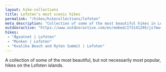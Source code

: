 ```yaml
---
layout: hike-collections
title: Lofoten's most scenic hikes
permalink: "/hikes/hikecollections/lofoten"
meta_description: "Collection of some of the most beautiful hikes in Lofoten, Norway"
outdooractive: "https://www.outdooractive.com/en/embed/273141295/js?mw=false&usr=4imcb1&key=USR-LKA30EGO-EMWGMIS4-4OSSTG7J"
hikes:
 - "Ågvatnet | Lofoten"
 - "Munken | Lofoten"
 - "Kvalika Beach and Ryten Summit | Lofoten"
---
```

A collection of some of the most beautiful, but not necessarily most popular, hikes on the Lofoten islands.